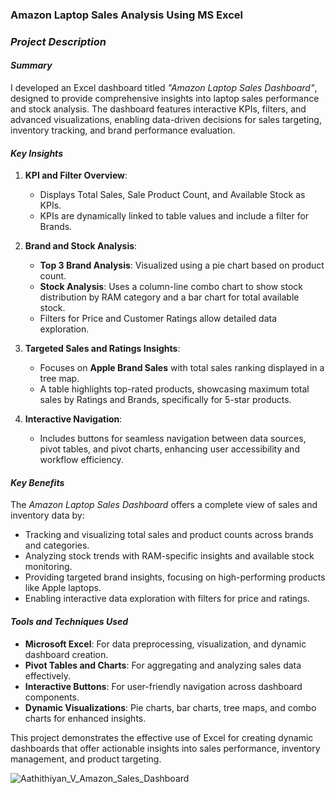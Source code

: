 ### Amazon Laptop Sales Analysis Using MS Excel

### *Project Description*

#### *Summary*  
I developed an Excel dashboard titled *"Amazon Laptop Sales Dashboard"*, designed to provide comprehensive insights into laptop sales performance and stock analysis. The dashboard features interactive KPIs, filters, and advanced visualizations, enabling data-driven decisions for sales targeting, inventory tracking, and brand performance evaluation.

#### *Key Insights*  
1. **KPI and Filter Overview**:  
   - Displays Total Sales, Sale Product Count, and Available Stock as KPIs.  
   - KPIs are dynamically linked to table values and include a filter for Brands.  

2. **Brand and Stock Analysis**:  
   - **Top 3 Brand Analysis**: Visualized using a pie chart based on product count.  
   - **Stock Analysis**: Uses a column-line combo chart to show stock distribution by RAM category and a bar chart for total available stock.  
   - Filters for Price and Customer Ratings allow detailed data exploration.  

3. **Targeted Sales and Ratings Insights**:  
   - Focuses on **Apple Brand Sales** with total sales ranking displayed in a tree map.  
   - A table highlights top-rated products, showcasing maximum total sales by Ratings and Brands, specifically for 5-star products.  

4. **Interactive Navigation**:  
   - Includes buttons for seamless navigation between data sources, pivot tables, and pivot charts, enhancing user accessibility and workflow efficiency.  

#### *Key Benefits*  
The *Amazon Laptop Sales Dashboard* offers a complete view of sales and inventory data by:  
- Tracking and visualizing total sales and product counts across brands and categories.  
- Analyzing stock trends with RAM-specific insights and available stock monitoring.  
- Providing targeted brand insights, focusing on high-performing products like Apple laptops.  
- Enabling interactive data exploration with filters for price and ratings.  

#### *Tools and Techniques Used*  
- **Microsoft Excel**: For data preprocessing, visualization, and dynamic dashboard creation.  
- **Pivot Tables and Charts**: For aggregating and analyzing sales data effectively.  
- **Interactive Buttons**: For user-friendly navigation across dashboard components.  
- **Dynamic Visualizations**: Pie charts, bar charts, tree maps, and combo charts for enhanced insights.  

This project demonstrates the effective use of Excel for creating dynamic dashboards that offer actionable insights into sales performance, inventory management, and product targeting.

![Aathithiyan_V_Amazon_Sales_Dashboard](https://github.com/user-attachments/assets/4da30e27-94d8-4d19-ba21-dfd7ef328f75)
